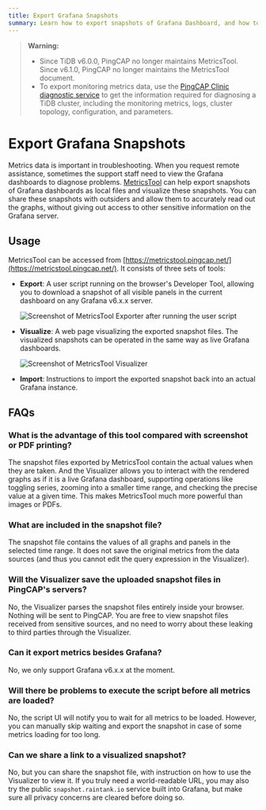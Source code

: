 ```yaml
---
title: Export Grafana Snapshots
summary: Learn how to export snapshots of Grafana Dashboard, and how to visualize these files.
---
```


> **Warning:**
>
> - Since TiDB v6.0.0, PingCAP no longer maintains MetricsTool. Since v6.1.0, PingCAP no longer maintains the MetricsTool document.
> - To export monitoring metrics data, use the [PingCAP Clinic diagnostic service](/clinic/clinic-introduction.md) to get the information required for diagnosing a TiDB cluster, including the monitoring metrics, logs, cluster topology, configuration, and parameters.

# Export Grafana Snapshots

Metrics data is important in troubleshooting. When you request remote assistance, sometimes the support staff need to view the Grafana dashboards to diagnose problems. [MetricsTool](https://metricstool.pingcap.net/) can help export snapshots of Grafana dashboards as local files and visualize these snapshots. You can share these snapshots with outsiders and allow them to accurately read out the graphs, without giving out access to other sensitive information on the Grafana server.

## Usage

MetricsTool can be accessed from [https://metricstool.pingcap.net/](https://metricstool.pingcap.net/). It consists of three sets of tools:

* **Export**: A user script running on the browser's Developer Tool, allowing you to download a snapshot of all visible panels in the current dashboard on any Grafana v6.x.x server.

    ![Screenshot of MetricsTool Exporter after running the user script](https://download.pingcap.com/images/docs/metricstool-export.png)

* **Visualize**: A web page visualizing the exported snapshot files. The visualized snapshots can be operated in the same way as live Grafana dashboards.

    ![Screenshot of MetricsTool Visualizer](https://download.pingcap.com/images/docs/metricstool-visualize.png)

* **Import**: Instructions to import the exported snapshot back into an actual Grafana instance.

## FAQs

### What is the advantage of this tool compared with screenshot or PDF printing?

The snapshot files exported by MetricsTool contain the actual values when they are taken. And the Visualizer allows you to interact with the rendered graphs as if it is a live Grafana dashboard, supporting operations like toggling series, zooming into a smaller time range, and checking the precise value at a given time. This makes MetricsTool much more powerful than images or PDFs.

### What are included in the snapshot file?

The snapshot file contains the values of all graphs and panels in the selected time range. It does not save the original metrics from the data sources (and thus you cannot edit the query expression in the Visualizer).

### Will the Visualizer save the uploaded snapshot files in PingCAP's servers?

No, the Visualizer parses the snapshot files entirely inside your browser. Nothing will be sent to PingCAP. You are free to view snapshot files received from sensitive sources, and no need to worry about these leaking to third parties through the Visualizer.

### Can it export metrics besides Grafana?

No, we only support Grafana v6.x.x at the moment.

### Will there be problems to execute the script before all metrics are loaded?

No, the script UI will notify you to wait for all metrics to be loaded. However, you can manually skip waiting and export the snapshot in case of some metrics loading for too long.

### Can we share a link to a visualized snapshot?

No, but you can share the snapshot file, with instruction on how to use the Visualizer to view it. If you truly need a world-readable URL, you may also try the public `snapshot.raintank.io` service built into Grafana, but make sure all privacy concerns are cleared before doing so.
